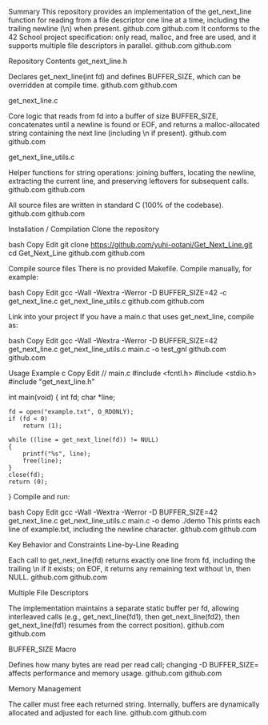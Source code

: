 Summary
This repository provides an implementation of the get_next_line function for reading from a file descriptor one line at a time, including the trailing newline (\n) when present. 
github.com
github.com
 It conforms to the 42 School project specification: only read, malloc, and free are used, and it supports multiple file descriptors in parallel. 
github.com
github.com

Repository Contents
get_next_line.h

Declares get_next_line(int fd) and defines BUFFER_SIZE, which can be overridden at compile time. 
github.com
github.com

get_next_line.c

Core logic that reads from fd into a buffer of size BUFFER_SIZE, concatenates until a newline is found or EOF, and returns a malloc-allocated string containing the next line (including \n if present). 
github.com
github.com

get_next_line_utils.c

Helper functions for string operations: joining buffers, locating the newline, extracting the current line, and preserving leftovers for subsequent calls. 
github.com
github.com

All source files are written in standard C (100% of the codebase). 
github.com
github.com

Installation / Compilation
Clone the repository

bash
Copy
Edit
git clone https://github.com/yuhi-ootani/Get_Next_Line.git
cd Get_Next_Line
github.com
github.com

Compile source files
There is no provided Makefile. Compile manually, for example:

bash
Copy
Edit
gcc -Wall -Wextra -Werror -D BUFFER_SIZE=42 -c get_next_line.c get_next_line_utils.c
github.com
github.com

Link into your project
If you have a main.c that uses get_next_line, compile as:

bash
Copy
Edit
gcc -Wall -Wextra -Werror -D BUFFER_SIZE=42 get_next_line.c get_next_line_utils.c main.c -o test_gnl
github.com
github.com

Usage Example
c
Copy
Edit
// main.c
#include <fcntl.h>
#include <stdio.h>
#include "get_next_line.h"

int main(void)
{
    int  fd;
    char *line;

    fd = open("example.txt", O_RDONLY);
    if (fd < 0)
        return (1);

    while ((line = get_next_line(fd)) != NULL)
    {
        printf("%s", line);
        free(line);
    }
    close(fd);
    return (0);
}
Compile and run:

bash
Copy
Edit
gcc -Wall -Wextra -Werror -D BUFFER_SIZE=42 get_next_line.c get_next_line_utils.c main.c -o demo
./demo
This prints each line of example.txt, including the newline character. 
github.com
github.com

Key Behavior and Constraints
Line-by-Line Reading

Each call to get_next_line(fd) returns exactly one line from fd, including the trailing \n if it exists; on EOF, it returns any remaining text without \n, then NULL. 
github.com
github.com

Multiple File Descriptors

The implementation maintains a separate static buffer per fd, allowing interleaved calls (e.g., get_next_line(fd1), then get_next_line(fd2), then get_next_line(fd1) resumes from the correct position). 
github.com
github.com

BUFFER_SIZE Macro

Defines how many bytes are read per read call; changing -D BUFFER_SIZE=<size> affects performance and memory usage. 
github.com
github.com

Memory Management

The caller must free each returned string. Internally, buffers are dynamically allocated and adjusted for each line. 
github.com
github.com

